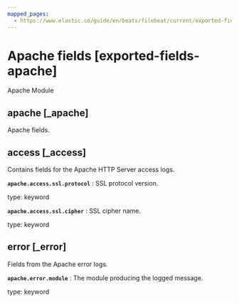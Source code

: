 ```yaml
---
mapped_pages:
  - https://www.elastic.co/guide/en/beats/filebeat/current/exported-fields-apache.html
---
```


# Apache fields [exported-fields-apache]

Apache Module


## apache [_apache]

Apache fields.


## access [_access]

Contains fields for the Apache HTTP Server access logs.


**`apache.access.ssl.protocol`**
:   SSL protocol version.

type: keyword


**`apache.access.ssl.cipher`**
:   SSL cipher name.

type: keyword


## error [_error]

Fields from the Apache error logs.


**`apache.error.module`**
:   The module producing the logged message.

type: keyword


